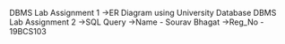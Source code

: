 DBMS Lab Assignment 1
->ER Diagram using University Database
DBMS Lab Assignment 2
->SQL Query
->Name - Sourav Bhagat
->Reg_No - 19BCS103
